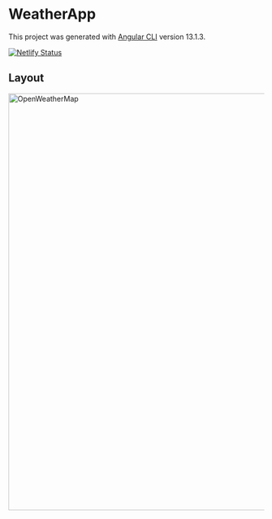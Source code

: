 # WeatherApp

This project was generated with [Angular CLI](https://github.com/angular/angular-cli) version 13.1.3.

[![Netlify Status](https://api.netlify.com/api/v1/badges/af176280-5e2a-410e-8787-919791a3456a/deploy-status)](https://app.netlify.com/sites/jolly-kepler-af38ae/deploys)

## Layout

<div>
    <a href="https://angular-openweathermap.netlify.app/"><img src="https://i.ibb.co/3pCHFTd/Screenshot-2022-02-14-060950.png" style=" width:820px;" alt="OpenWeatherMap" /></a>
</div>
<br>
